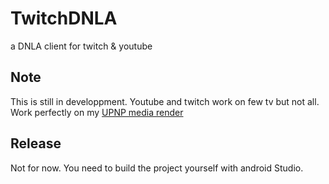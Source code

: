 # TwitchDNLA
a DNLA client for twitch &amp; youtube
## Note
This is still in developpment.
Youtube and twitch work on few tv but not all.
Work perfectly on my [UPNP media render](https://github.com/3l0w/UpnpMediaRender)
## Release

Not for now.
You need to build the project yourself with android Studio.
